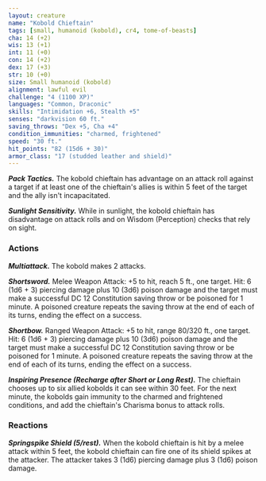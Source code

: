 ```yaml
---
layout: creature
name: "Kobold Chieftain"
tags: [small, humanoid (kobold), cr4, tome-of-beasts]
cha: 14 (+2)
wis: 13 (+1)
int: 11 (+0)
con: 14 (+2)
dex: 17 (+3)
str: 10 (+0)
size: Small humanoid (kobold)
alignment: lawful evil
challenge: "4 (1100 XP)"
languages: "Common, Draconic"
skills: "Intimidation +6, Stealth +5"
senses: "darkvision 60 ft."
saving_throws: "Dex +5, Cha +4"
condition_immunities: "charmed, frightened"
speed: "30 ft."
hit_points: "82 (15d6 + 30)"
armor_class: "17 (studded leather and shield)"
---
```


***Pack Tactics.*** The kobold chieftain has advantage on an attack roll against a target if at least one of the chieftain's allies is within 5 feet of the target and the ally isn't incapacitated.

***Sunlight Sensitivity.*** While in sunlight, the kobold chieftain has disadvantage on attack rolls and on Wisdom (Perception) checks that rely on sight.

### Actions

***Multiattack.*** The kobold makes 2 attacks.

***Shortsword.*** Melee Weapon Attack: +5 to hit, reach 5 ft., one target. Hit: 6 (1d6 + 3) piercing damage plus 10 (3d6) poison damage and the target must make a successful DC 12 Constitution saving throw or be poisoned for 1 minute. A poisoned creature repeats the saving throw at the end of each of its turns, ending the effect on a success.

***Shortbow.*** Ranged Weapon Attack: +5 to hit, range 80/320 ft., one target. Hit: 6 (1d6 + 3) piercing damage plus 10 (3d6) poison damage and the target must make a successful DC 12 Constitution saving throw or be poisoned for 1 minute. A poisoned creature repeats the saving throw at the end of each of its turns, ending the effect on a success.

***Inspiring Presence (Recharge after Short or Long Rest).*** The chieftain chooses up to six allied kobolds it can see within 30 feet. For the next minute, the kobolds gain immunity to the charmed and frightened conditions, and add the chieftain's Charisma bonus to attack rolls.

### Reactions

***Springspike Shield (5/rest).*** When the kobold chieftain is hit by a melee attack within 5 feet, the kobold chieftain can fire one of its shield spikes at the attacker. The attacker takes 3 (1d6) piercing damage plus 3 (1d6) poison damage.

